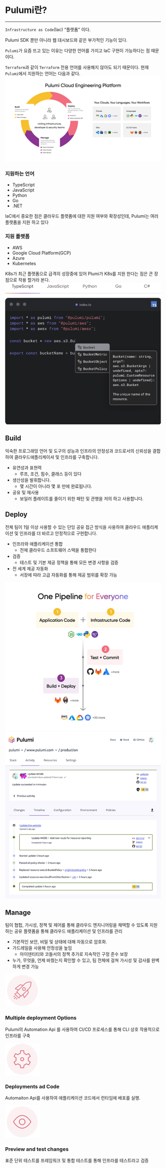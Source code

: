 # Pulumi란?

---

`Infrastructure as Code`(Iac) “플랫폼" 이다.

Pulumi SDK 뿐만 아니라 웹 대시보드와 같은 부가적인 기능이 있다.

`Pulumi`가 요즘 뜨고 있는 이유는 다양한 언어를 가지고 laC 구현이 가능하다는 점 때문이다.

`Terraform`과 같이 `Terraform` 전용 언어를 사용해지 않아도 되기 때문이다. 현재 `Pulumi`에서 지원하는 언어는 다음과 같다.
![](../../images/pulumi/pulumiCloudEngineeringPlatform.png)

### 지원하는 언어

- TypeScript
- JavaScript
- Python
- Go
- .NET

laC에서 중요한 점은 클라우드 플랫폼에 대한 지원 여부와 확장성인데, Pulumi는 여러 플랫폼을 지원 하고 있다

### 지원 플랫폼

- AWS
- Google Cloud Platform(GCP)
- Azure
- Kubernetes

K8s가 최근 플랫폼으로 급격히 성장중에 있어 Plumi가 K8s를 지원 한다는 점은 큰 장점으로 작용 할거라 본다.
![](../../images/pulumi/지원플랫폼.png)

## Build

익숙한 프로그래밍 언어 및 도구의 성능과 인프라의 안정성과 코드로서의 신뢰성을 결합하여 클라우드애플리케이셔 및 인프라를 구축합니다.

- 유연성과 표현력
    - 루프, 조건, 힘수, 클래스 등이 있다
- 생산성을 발휘합니다.
    - 몇 시간이 아니라 몇 포 만에 완료됩니다.
- 공유 및 재사용
    - 보일러 플레이트를 줄이기 위한 패턴 및 관행을 저의 하고 사용합니다.

## Deploy

전체 팀이 1일 이상 사용할 수 있는 단잉 공유 접근 방식을 사용하여 클라우드 애플리케이션 및 인프라를 더 바르고 안정적으로 구현합니다.

- 인프라와 애플리케이션 통합
    - 전체 클라우드 소프트웨어 스택을 통합한다
- 검증
    - 테스트 및 기본 제공 정책을 통해 모든 변경 사항을 검증
- 전 세계 제공 자동화
    - 서장에 따라 고급 자동화를 통해 제공 범위를 확장 가능

![](../../images/pulumi/구현.png)
![](../../images/pulumi/실서비스.png)

## Manage

팀이 협헙, 가시성, 정책 및 제어를 통해 클라우드 엔지니어링을 채택할 수 있도록 지원하는 공유 플랫폼을 통해 클라우드 애플리케이션 및 인프라를 관리

- 기본적인 보안, 비밀 및 상태에 대해 자동으로 암호화.
- 가드레일을 사용해 안정성을 높임
    - 아이덴티티와 코들서의 정책 추가로 지속적인 구정 준수 보장
- 누가, 무엇을, 언제 바꿨는지 확인할 수 있고, 팀 전체에 걸쳐 가시성 및 감사를 완벽하게 변경 가능

![](../../images/pulumi/manage.png)

### Multiple deployment Options

Pulumi의 Automation Api 를 사용하여 CI/CD 프로세스를 통해 CLI 상호 작용적으로 인프라를 구축

![](../../images/pulumi/deployment.png)

### Deployments ad Code

Automaiton Api를 사용하여 애플리케이션 코드에서 런타임에 배포를 실행.

![](../../images/pulumi/codes.png)

### Preview and test changes

표준 단위 테스트를 프레임워크 및 통합 테스트를 통해 인프라를 테스트라고 검증